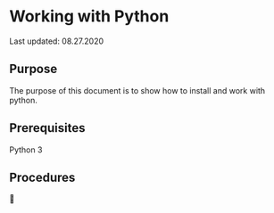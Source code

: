 # Working with Python

Last updated: 08.27.2020

## Purpose

The purpose of this document is to show how to install and work with python.

## Prerequisites

Python 3


## Procedures


:construction: